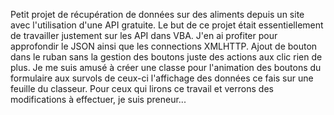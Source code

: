Petit projet de récupération de données sur des aliments depuis un site avec l'utilisation d'une API gratuite.
Le but de ce projet était essentiellement de travailler justement sur les API dans VBA.
J'en ai profiter pour approfondir le JSON ainsi que les connections XMLHTTP.
Ajout de bouton dans le ruban sans la gestion des boutons juste des actions aux clic rien de plus.
Je me suis amusé à créer une classe pour l'animation des boutons du formulaire aux survols de ceux-ci
l'affichage des données ce fais sur une feuille du classeur.
Pour ceux qui lirons ce travail et verrons des modifications à effectuer, je suis preneur...
